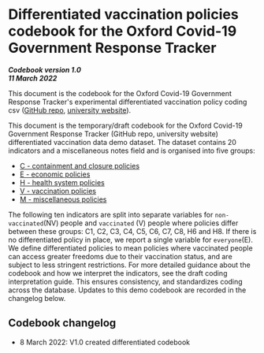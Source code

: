# Differentiated vaccination policies codebook for the Oxford Covid-19 Government Response Tracker

***Codebook version 1.0 <br/>11 March 2022***

This document is the codebook for the Oxford Covid-19 Government Response Tracker's experimental differentiated vaccination policy coding csv ([GitHub repo](https://github.com/OxCGRT/covid-policy-tracker), [university website](https://www.bsg.ox.ac.uk/covidtracker)). 

This document is the temporary/draft codebook for the Oxford Covid-19 Government Response Tracker (GitHub repo, university website) differentiated vaccination data demo dataset. The dataset contains 20 indicators and a miscellaneous notes field and is organised into five groups:

- [C - containment and closure policies](#containment-and-closure-policies)
- [E - economic policies](#economic-policies)
- [H - health system policies](#health-system-policies)
- [V - vaccination policies](#vaccination-policies)
- [M - miscellaneous policies](#miscellaneous-policies)

The following ten indicators are split into separate variables for `non-vaccinated`(NV) people and `vaccinated` (V) people where policies differ between these groups: C1, C2, C3, C4, C5, C6, C7, C8, H6 and H8. If there is no differentiated policy in place, we report a single variable for `everyone`(E).
We define differentiated policies to mean policies where vaccinated people can access greater freedoms due to their vaccination status, and are subject to less stringent restrictions. 
For more detailed guidance about the codebook and how we interpret the indicators, see the draft coding interpretation guide. This ensures consistency, and standardizes coding across the database.
Updates to this demo codebook are recorded in the changelog below.




## Codebook changelog
- 8 March 2022: V1.0 created differentiated codebook
